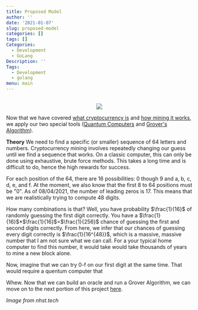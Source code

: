 ```yaml
---
title: Proposed Model
author: ''
date: '2021-01-07'
slug: proposed-model
categories: []
tags: []
Categories:
  - Development
  - GoLang
Description: ''
Tags:
  - Development
  - golang
menu: main
---
```


<center>
</br>
<img src="https://images-global.nhst.tech/image/QjJSOC9UZ2dQY25EY3RManFqc0grZ1Vja2FvQ1hTU3dlcVZadmlGSm9BMD0=/nhst/binary/358d239815f9af49ca6409c4962e868c">
</center>

Now that we have covered [what cryptocurrency is](https://wucrypto-project.netlify.app/) and [how mining it works](https://wucrypto-project.netlify.app/), we apply our two special tools ([Quantum Computers](https://wucrypto-project.netlify.app/) and [Grover's Algorithm](https://wucrypto-project.netlify.app/)).

**Theory**
We need to find a specific (or smaller) sequence of 64 letters and numbers. Cryptocurrency mining involves  repeatedly changing our guess until we find a sequence that works. On a classic computer, this can only be done using exhaustive, brute force methods. This takes a long time and is difficult to do, hence the high rewards for success.

For each position of the 64, there are 16 possibilities: 0 though 9 and a, b, c, d, e, and f. At the moment, we also know that the first 8 to 64 positions must be "0". As of 08/04/2021, the number of leading zeros is 17. This means that we are realistically trying to compute 48 digits. 

How many combinations is that? Well, you have probability $\frac{1}{16}$ of randomly guessing the first digit correctly. You have a  $\frac{1}{16}$*$\frac{1}{16}$=$\frac{1}{256}$ chance of guessing the first and second digits correctly. From here, we infer that our chances of guessing every digit correctly is $\frac{1}{16^{48}}$, which is a massive, massive number that I am not sure what we can call. For a your typical home computer to find this number, it would take would take thousands of years to mine a new block alone. 

Now, imagine that we can try 0-f on our first digit at the same time. That would require a quentum computer that 

Whew. Now that we can build an oracle and run a Grover Algorithm, we can move on to the next portion of this project [here](https://wucrypto-project.netlify.app/).

*Image from nhst.tech*